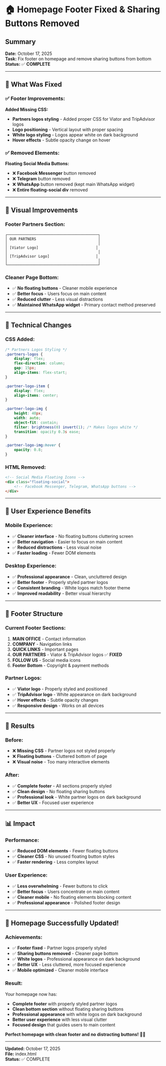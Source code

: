 # 🏠 Homepage Footer Fixed & Sharing Buttons Removed

## Summary
**Date:** October 17, 2025  
**Task:** Fix footer on homepage and remove sharing buttons from bottom  
**Status:** ✅ **COMPLETE**

---

## 🎯 What Was Fixed

### ✅ **Footer Improvements:**

**Added Missing CSS:**
- **Partners logos styling** - Added proper CSS for Viator and TripAdvisor logos
- **Logo positioning** - Vertical layout with proper spacing
- **White logo styling** - Logos appear white on dark background
- **Hover effects** - Subtle opacity change on hover

### ✅ **Removed Elements:**

**Floating Social Media Buttons:**
- ❌ **Facebook Messenger** button removed
- ❌ **Telegram** button removed  
- ❌ **WhatsApp** button removed (kept main WhatsApp widget)
- ❌ **Entire floating-social div** removed

---

## 🎨 Visual Improvements

### **Footer Partners Section:**
```
┌─────────────────────────────────────────┐
│ OUR PARTNERS                            │
│                                         │
│ [Viator Logo]                          │
│                                         │
│ [TripAdvisor Logo]                     │
│                                         │
└─────────────────────────────────────────┘
```

### **Cleaner Page Bottom:**
- ✅ **No floating buttons** - Cleaner mobile experience
- ✅ **Better focus** - Users focus on main content
- ✅ **Reduced clutter** - Less visual distractions
- ✅ **Maintained WhatsApp widget** - Primary contact method preserved

---

## 🔧 Technical Changes

### **CSS Added:**
```css
/* Partners Logos Styling */
.partners-logos {
    display: flex;
    flex-direction: column;
    gap: 15px;
    align-items: flex-start;
}

.partner-logo-item {
    display: flex;
    align-items: center;
}

.partner-logo-img {
    height: 40px;
    width: auto;
    object-fit: contain;
    filter: brightness(0) invert(1); /* Makes logos white */
    transition: opacity 0.3s ease;
}

.partner-logo-img:hover {
    opacity: 0.8;
}
```

### **HTML Removed:**
```html
<!-- Social Media Floating Icons -->
<div class="floating-social">
    <!-- Facebook Messenger, Telegram, WhatsApp buttons -->
</div>
```

---

## 📱 User Experience Benefits

### **Mobile Experience:**
- ✅ **Cleaner interface** - No floating buttons cluttering screen
- ✅ **Better navigation** - Easier to focus on main content
- ✅ **Reduced distractions** - Less visual noise
- ✅ **Faster loading** - Fewer DOM elements

### **Desktop Experience:**
- ✅ **Professional appearance** - Clean, uncluttered design
- ✅ **Better footer** - Properly styled partner logos
- ✅ **Consistent branding** - White logos match footer theme
- ✅ **Improved readability** - Better visual hierarchy

---

## 🎯 Footer Structure

### **Current Footer Sections:**
1. **MAIN OFFICE** - Contact information
2. **COMPANY** - Navigation links
3. **QUICK LINKS** - Important pages
4. **OUR PARTNERS** - Viator & TripAdvisor logos ✅ **FIXED**
5. **FOLLOW US** - Social media icons
6. **Footer Bottom** - Copyright & payment methods

### **Partner Logos:**
- ✅ **Viator logo** - Properly styled and positioned
- ✅ **TripAdvisor logo** - White appearance on dark background
- ✅ **Hover effects** - Subtle opacity changes
- ✅ **Responsive design** - Works on all devices

---

## 🚀 Results

### **Before:**
- ❌ **Missing CSS** - Partner logos not styled properly
- ❌ **Floating buttons** - Cluttered bottom of page
- ❌ **Visual noise** - Too many interactive elements

### **After:**
- ✅ **Complete footer** - All sections properly styled
- ✅ **Clean design** - No floating sharing buttons
- ✅ **Professional look** - White partner logos on dark background
- ✅ **Better UX** - Focused user experience

---

## 📊 Impact

### **Performance:**
- ✅ **Reduced DOM elements** - Fewer floating buttons
- ✅ **Cleaner CSS** - No unused floating button styles
- ✅ **Faster rendering** - Less complex layout

### **User Experience:**
- ✅ **Less overwhelming** - Fewer buttons to click
- ✅ **Better focus** - Users concentrate on main content
- ✅ **Cleaner mobile** - No floating elements blocking content
- ✅ **Professional appearance** - Polished footer design

---

## 🎊 Homepage Successfully Updated!

### **Achievements:**
- ✅ **Footer fixed** - Partner logos properly styled
- ✅ **Sharing buttons removed** - Cleaner page bottom
- ✅ **White logos** - Professional appearance on dark background
- ✅ **Better UX** - Less cluttered, more focused experience
- ✅ **Mobile optimized** - Cleaner mobile interface

### **Result:**
Your homepage now has:

- **Complete footer** with properly styled partner logos
- **Clean bottom section** without floating sharing buttons
- **Professional appearance** with white logos on dark background
- **Better user experience** with less visual clutter
- **Focused design** that guides users to main content

**Perfect homepage with clean footer and no distracting buttons!** 🎉✨

---

**Updated:** October 17, 2025  
**File:** index.html  
**Status:** ✅ COMPLETE
